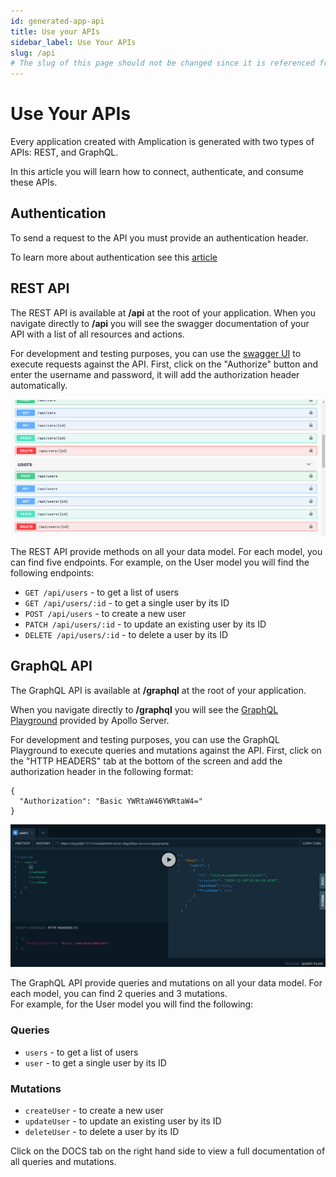 ```yaml
---
id: generated-app-api
title: Use your APIs
sidebar_label: Use Your APIs
slug: /api
# The slug of this page should not be changed since it is referenced from the Admin UI sign in page
---
```


# Use Your APIs

Every application created with Amplication is generated with two types of APIs: REST, and GraphQL.

In this article you will learn how to connect, authenticate, and consume these APIs.

## Authentication

To send a request to the API you must provide an authentication header.

To learn more about authentication see this [article](/authentication)

## REST API

The REST API is available at **/api** at the root of your application.
When you navigate directly to **/api** you will see the swagger documentation of your API with a list of all resources and actions.

For development and testing purposes, you can use the [swagger UI](https://swagger.io/tools/swagger-ui/) to execute requests against the API. First, click on the "Authorize" button and enter the username and password, it will add the authorization header automatically.

![](./assets/generated-app-api/swagger-ui.png)

The REST API provide methods on all your data model. For each model, you can find five endpoints. For example, on the User model you will find the following endpoints:

- `GET /api/users` - to get a list of users
- `GET /api/users/:id` - to get a single user by its ID
- `POST /api/users` - to create a new user
- `PATCH /api/users/:id` - to update an existing user by its ID
- `DELETE /api/users/:id` - to delete a user by its ID

## GraphQL API

The GraphQL API is available at **/graphql** at the root of your application.

When you navigate directly to **/graphql** you will see the [GraphQL Playground](https://www.apollographql.com/docs/apollo-server/v2/testing/graphql-playground/) provided by Apollo Server.

For development and testing purposes, you can use the GraphQL Playground to execute queries and mutations against the API. First, click on the "HTTP HEADERS" tab at the bottom of the screen and add the authorization header in the following format:

```
{
  "Authorization": "Basic YWRtaW46YWRtaW4="
}
```

![](./assets/generated-app-api/graphql-playground.png)

The GraphQL API provide queries and mutations on all your data model. For each model, you can find 2 queries and 3 mutations. \
For example, for the User model you will find the following:

### Queries

- `users` - to get a list of users
- `user` - to get a single user by its ID

### Mutations

- `createUser` - to create a new user
- `updateUser` - to update an existing user by its ID
- `deleteUser` - to delete a user by its ID

Click on the DOCS tab on the right hand side to view a full documentation of all queries and mutations.
